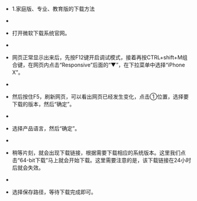 - 1.家庭版、专业、教育版的下载方法
- 
- 打开微软下载系统官网。
- 
- 网页正常显示出来后，先按F12键开启调试模式，接着再按CTRL+shift+M组合键，在网页内点击“Responsive”后面的“▼”，在下拉菜单中选择“iPhone X”。
- 
- 然后按住F5，刷新网页，可以看出网页已经发生变化，点击①位置，选择要下载的版本，然后“确定”。

- 
- 选择产品语言，然后“确定”。
- 

- 稍等片刻，就会出现下载链接，根据需要下载相应的系统版本。这里我们点击“64-bit下载”马上就会开始下载。这里需要注意的是，该下载链接在24小时后就会失效。
- 
- 选择保存路径，等待下载完成即可。